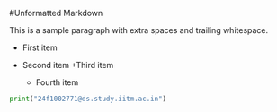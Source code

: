 #Unformatted Markdown

This is a sample paragraph with extra spaces and trailing whitespace.

- First item
- Second item
  +Third item


    *    Fourth item

```py
print("24f1002771@ds.study.iitm.ac.in")

```

